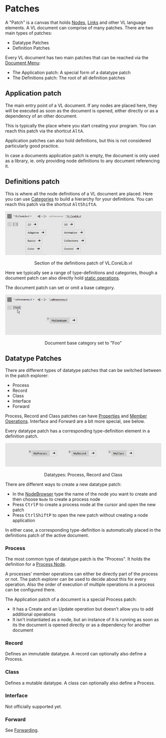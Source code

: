 # Patches

A "Patch" is a canvas that holds [Nodes](nodes.md), [Links](links.md) and other VL language elements. A VL document can comprise of many patches. There are two main types of patches:

* Datatype Patches
* Definition Patches

 Every VL document has two main patches that can be reached via the [Document Menu](../hde/document-menu.md):

* The Application patch: A special form of a datatype patch
* The Definitions patch: The root of all definition patches 

## Application patch
The main entry point of a VL document. If any nodes are placed here, they will be executed as soon as the document is opened, either directly or as a dependency of an other document.

This is typically the place where you start creating your program. You can reach this patch via the shortcut <span class="keyseq"><kbd>Alt</kbd><kbd>A</kbd></span>.

Application patches can also hold definitions, but this is not considered particularly good practice. 

In case a documents application patch is empty, the document is only used as a library, ie. only providing node definitions to any document referencing it. 

## Definitions patch
This is where all the node definitions of a VL document are placed. Here you can use [Categories](categories.md) to build a hierarchy for your definitions. You can reach this patch via the shortcut <span class="keyseq"><kbd>Alt</kbd><kbd>Shift</kbd><kbd>A</kbd></span>.

![](../../images/language/vl-DocumentPatch.png)
<center>Section of the definitions patch of VL.CoreLib.vl</center>

Here we typically see a range of type-definitions and categories, though a document patch can also directly hold [static operations](operations.md#static-operations).

The document patch can set or omit a base category.

![](../../images/language/vl-DocumentPatch-BaseCategory.png)
<center>Document base category set to "Foo"</center>

## Datatype Patches
There are different types of datatype patches that can be switched between in the patch explorer:

* Process
* Record
* Class
* Interface
* Forward
  
Process, Record and Class patches can have [Properties](properties.md) and [Member Operations](operations.md#member-operations). Interface and Forward are a bit more special, see below.

Every datatype patch has a corresponding type-definition element in a definition patch.

![](../../images/language/vl-DatatypePatch.png)
<center>Datatypes: Process, Record and Class</center>

There are different ways to create a new datatype patch:

* In the [NodeBrowser](../hde/the_nodebrowser.md) type the name of the node you want to create and then choose `Node` to create a process node
* Press <span class="keyseq"><kbd>Ctrl</kbd><kbd>P</kbd></span> to create a process node at the cursor and open the new patch
* Press <span class="keyseq"><kbd>Ctrl</kbd><kbd>Shift</kbd><kbd>P</kbd></span> to open the new patch without creating a node application

In either case, a corresponding type-definition is automatically placed in the definitions patch of the active document.

### Process

The most common type of datatype patch is the "Process". It holds the definition for a [Process Node](nodes.md#process-nodes). 

A processes' member operations can either be directly part of the process or not. The patch explorer can be used to decide about this for every operation. Also the order of execution of multiple operations in a process can be configured there. 

The Application patch of a document is a special Process patch:
* It has a Create and an Update operation but doesn't allow you to add additional operations
* It isn't instantiated as a node, but an instance of it is running as soon as its the document is opened directly or as a dependency for another document

### Record
Defines an immutable datatype.
A record can optionally also define a Process.

### Class
Defines a mutable datatype.
A class can optionally also define a Process.

### Interface
Not officially supported yet.

### Forward
See [Forwarding](../extending/forwarding.md).
